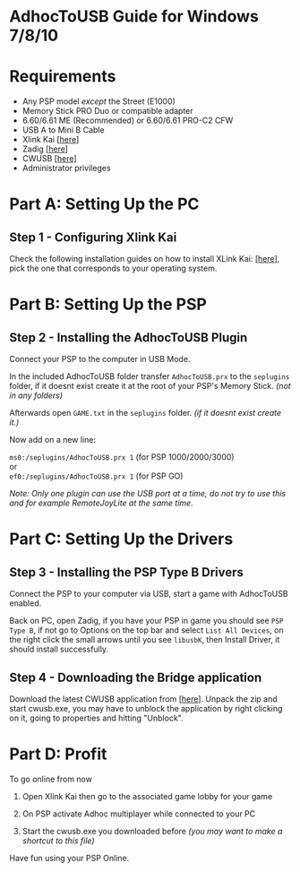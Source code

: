 AdhocToUSB Guide for Windows 7/8/10
====================================

# Requirements

- Any PSP model *except* the Street (E1000)
- Memory Stick PRO Duo or compatible adapter
- 6.60/6.61 ME (Recommended) or 6.60/6.61 PRO-C2 CFW
- USB A to Mini B Cable
- Xlink Kai [[here](https://www.teamxlink.co.uk/)]
- Zadig [[here](https://https://zadig.akeo.ie/)]
- CWUSB [[here](https://github.com/codedwrench/CWUSB/releases)]
- Administrator privileges

# Part A: Setting Up the PC

## Step 1 - Configuring Xlink Kai
Check the following installation guides on how to install XLink Kai: [[here](https://www.teamxlink.co.uk/wiki/Main_Page)], pick the one that corresponds to your operating system.

# Part B: Setting Up the PSP

## Step 2 - Installing the AdhocToUSB Plugin

Connect your PSP to the computer in USB Mode.

In the included AdhocToUSB folder transfer `AdhocToUSB.prx` to the `seplugins` folder, if it doesnt exist create it at the root of your PSP's Memory Stick. *(not in any folders)*  

Afterwards open `GAME.txt` in the `seplugins` folder. *(if it doesnt exist create it.)*  

Now add on a new line:  

`ms0:/seplugins/AdhocToUSB.prx 1` (for PSP 1000/2000/3000)  
or  
`ef0:/seplugins/AdhocToUSB.prx 1` (for PSP GO)

*Note: Only one plugin can use the USB port at a time, do not try to use this and for example RemoteJoyLite at the same time.*

# Part C: Setting Up the Drivers

## Step 3 - Installing the PSP Type B Drivers

Connect the PSP to your computer via USB, start a game with AdhocToUSB enabled.

Back on PC, open Zadig, if you have your PSP in game you should see `PSP Type B`, if not go to Options on the top bar and select `List All Devices`, on the right click the small arrows until you see `libusbK`, then Install Driver, it should install successfully.

## Step 4 - Downloading the Bridge application

Download the latest CWUSB application from [[here](https://github.com/codedwrench/CWUSB/releases)].
Unpack the zip and start cwusb.exe, you may have to unblock the application by right clicking on it, going to properties and hitting "Unblock".

# Part D: Profit

To go online from now

1. Open Xlink Kai then go to the associated game lobby for your game

2. On PSP activate Adhoc multiplayer while connected to your PC 

3. Start the cwusb.exe you downloaded before *(you may want to make a shortcut to this file)* 

Have fun using your PSP Online.
